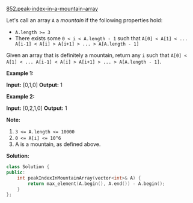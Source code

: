 [852.peak-index-in-a-mountain-array](https://leetcode.com/problems/peak-index-in-a-mountain-array/)  

Let's call an array `A` a _mountain_ if the following properties hold:

*   `A.length >= 3`
*   There exists some `0 < i < A.length - 1` such that `A[0] < A[1] < ... A[i-1] < A[i] > A[i+1] > ... > A[A.length - 1]`

Given an array that is definitely a mountain, return any `i` such that `A[0] < A[1] < ... A[i-1] < A[i] > A[i+1] > ... > A[A.length - 1]`.

**Example 1:**

**Input:** \[0,1,0\]
**Output:** 1

**Example 2:**

**Input:** \[0,2,1,0\]
**Output:** 1

**Note:**

1.  `3 <= A.length <= 10000`
2.  `0 <= A[i] <= 10^6`
3.  A is a mountain, as defined above.  



**Solution:**  

```cpp
class Solution {
public:
    int peakIndexInMountainArray(vector<int>& A) {
        return max_element(A.begin(), A.end()) - A.begin();
    }
};
```
      